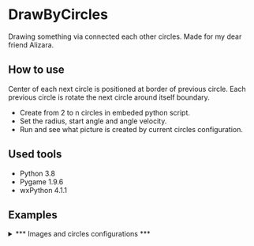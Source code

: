 # DrawByCircles
Drawing something via connected each other circles.
Made for my dear friend Alizara.

## How to use
Center of each next circle is positioned at border of previous circle. 
Each previous circle is rotate the next circle around itself boundary.

* Create from 2 to n circles in embeded python script. 
* Set the radius, start angle and angle velocity. 
* Run and see what picture is created by current circles configuration. 

## Used tools
* Python 3.8
* Pygame 1.9.6
* wxPython 4.1.1

## Examples
<details>
  <summary> *** Images and circles configurations *** </summary>
  
  | Code | Example |
  | -----| ------- |                       
  |<pre lange="Python">Circle(idc, a, R(s * z), v = 5),<br>Circle(idc, a, R(s * z), v = -10), <br>Circle(idc, a, R(s * z), v = 0), <br>Circle(idc, a, R(s * z * 2), v = 90), <br>Circle(idc, a, R(s * z), v = -30), <br>Circle(idc, a, R(s * z), v = 0), <br>Circle(idc, a, R(s * z), v = -0.05), <br>Circle(idc, a, R(s * z), v = 0.05), <br>Circle(idc, a, R(s * z * 2), v = 0), <br>Circle(idc, a, R(s * z), v = 20), <br>Circle(idc, a, R(s * z), v = -10), <br>Circle(idc, a, R(s * z), v = 0.05), <br>Circle(idc, a, R(s * 10), v = -0.05), <br>Circle(idc, a, R(s * 10), v = 0), <br>Circle(idc, a, R(s * 10), v = 0.15), <br>Circle(idc, a, R(s * 10), v = 0),</pre>| ![Example 1](https://s8.hostingkartinok.com/uploads/images/2021/01/7114c98e2f7d584e2e1350988735798c.jpg) |
  |<pre lange="Python">Circle(idc, a, R(s * z), v = 5), <br>Circle(idc, a, R(s * z), v = -5), <br>Circle(idc, a, R(s * z), v = 0), <br>Circle(idc, a, R(s * z), v = -115), <br>Circle(idc, a, R(s * z), v = 0), <br>Circle(idc, a, R(s * z), v = 50), <br>Circle(idc, a, R(s * z), v = 0), <br>Circle(idc, a, R(s * z), v = 90), <br>Circle(idc, a, R(s * z), v = -120), <br>Circle(idc, a, R(s * z), v = 0), <br>Circle(idc, a, R(s * z), v = -0.05), <br>Circle(idc, a, R(s * z), v = 0.05), <br>Circle(idc, a, R(s * z), v = 0), <br>Circle(idc, a, R(s * z), v = 60), <br>Circle(idc, a, R(s * z), v = -15), <br>Circle(idc, a, R(s * z), v = 0.05), <br>Circle(idc, a, R(s * 10), v = -0.05), <br>Circle(idc, a, R(s * 10), v = 0), <br>Circle(idc, a, R(s * 10), v = 0.15), <br>Circle(idc, a, R(s * 10), v = 0),</pre> | ![Some warrior 1](https://s8.hostingkartinok.com/uploads/images/2021/01/d25092b1ec0f8e6b47c1e4f181d7ee8e.jpg) |
  |<pre>Circle(idc, a, R(s * z), v = 5), <br>Circle(idc, a, R(s * z), v = -5), <br>Circle(idc, a, R(s * z), v = 0), <br>Circle(idc, a, R(s * z), v = -115), <br>Circle(idc, a, R(s * z), v = 0), <br>Circle(idc, a, R(s * z), v = 50), <br>Circle(idc, a, R(s * z), v = 0), <br>Circle(idc, a, R(s * z), v = 90), <br>Circle(idc, a, R(s * z), v = -35), <br>Circle(idc, a, R(s * z), v = 0), <br>Circle(idc, a, R(s * z), v = -0.05), <br>Circle(idc, a, R(s * z), v = 0.05), <br>Circle(idc, a, R(s * z), v = 0), <br>Circle(idc, a, R(s * z), v = 60), <br>Circle(idc, a, R(s * z), v = -15), <br>Circle(idc, a, R(s * z), v = 0.05), <br>Circle(idc, a, R(s * 10), v = -0.05), <br>Circle(idc, a, R(s * 10), v = 0), <br>Circle(idc, a, R(s * 10), v = 0.15), <br>Circle(idc, a, R(s * 10), v = 0),</pre>| ![Some warrior 2](https://s8.hostingkartinok.com/uploads/images/2021/01/6f65dea29fe6306a3afb08c8532e06ef.jpg) |
  |<pre>Circle(idc, a, R(s * z), v = 90.05), <br>Circle(idc, a, R(s * z), v = -55.05), <br>Circle(idc, a, R(s * z), v = 180), <br>Circle(idc, a, R(s * z), v = 0.05), <br>Circle(idc, a, R(s * z), v = -0.05), <br>Circle(idc, a, R(s * z * 1), v = -60.05), <br>Circle(idc, a, R(s * z * 2), v = 60.05), <br>Circle(idc, a, R(s * 1), v = 0),</pre>| ![Straight circles](https://s8.hostingkartinok.com/uploads/images/2021/01/87a896e92161e3c5d528ab3abc56dd26.jpg)|
  |<pre>Circle(idc, a, R(s * z), v = 1), <br>Circle(idc, a, R(s * z), v = 1.1), <br>Circle(idc, a, R(s * z/5), v = -45.1), <br>Circle(idc, a, R(s * z * 5), v = 45.05), <br>Circle(idc, a, R(s * 1), v = 0),</pre>|![Some circle](https://s8.hostingkartinok.com/uploads/images/2021/01/91aa8f75b8516f23bcd1571ec1df8149.jpg)|
  |<pre>Circle(idc, a, R(s * z), v = 60), <br>Circle(idc, a, R(s * z * 2), v = 0.055), <br>Circle(idc, a, R(s * z * 2), v = -0.05), <br>Circle(idc, a, R(s * z), v = 0.1), <br>Circle(idc, a, R(s * z * 2), v = 0.2), <br>Circle(idc, a, R(s * z), v = -0.3), <br>Circle(idc, a, R(s * z), v = 0.1), <br>Circle(idc, a, R(s * z/2), v = -0.2), <br>Circle(idc, a, R(s * z), v = 0.2), <br>Circle(idc, a, R(s * z * 3), v = -0.4), <br>Circle(idc, a, R(s * 1), v = 0),</pre>|![Some circle 2](https://s8.hostingkartinok.com/uploads/images/2021/01/1afc8950dadbe9022132df2c78b471c4.jpg)|
  |<pre>Circle(idc, a, R(s * z), v = 30), <br>Circle(idc, a, R(s * 10), v = 0.1), <br>Circle(idc, a, R(s * 10), v = 0.2), <br>Circle(idc, a, R(s * 10), v = 0.3), <br>Circle(idc, a, R(s * 10), v = -0.1), <br>Circle(idc, a, R(s * 10), v = -0.2), <br>Circle(idc, a, R(s * 10), v = -0.3), <br>Circle(idc, a, R(s * z), v = 0), <br>Circle(idc, a, R(s * z * 2), v = 90), <br>Circle(idc, a, R(s * z/5), v = 0), <br>Circle(idc, a, R(s * z), v = 0.1), <br>Circle(idc, a, R(s * z/5), v = 0), <br>Circle(idc, a, R(s * z/5), v = -0.1), <br>Circle(idc, a, R(s * z/5), v = 0), <br>Circle(idc, a, R(s * z), v = -90), <br>Circle(idc, a, R(s * z/5), v = 0), <br>Circle(idc, a, R(s * z), v = -60), <br>Circle(idc, a, R(s * z/5), v = 0), <br>Circle(idc, a, R(s * z/3), v = 0.1), <br>Circle(idc, a, R(s * z/3), v = -0.3), <br>Circle(idc, a, R(s * z/3), v = 0.1), <br>Circle(idc, a, R(s * 1), v = 0), <br>Circle(idc, a, R(s * 1), v = 0), <br>Circle(idc, a, R(s * 1), v = -5), <br>Circle(idc, a, R(s * 1), v = 125), <br>Circle(idc, a, R(s * z), v = 0.1), <br>Circle(idc, a, R(s * z), v = 0),</pre>|![Some face](https://s8.hostingkartinok.com/uploads/images/2021/01/b08e63e4fd8e5fe55b122b1306eef0be.jpg)|
  |<pre>Circle(idc, a, R(350), v = 45), <br>Circle(idc, a, R(50), v = 0.1), <br>Circle(idc, a, R(50), v = -0.5), <br>Circle(idc, a, R(100), v = 0.3), <br>Circle(idc, a, R(50), v = -0.8), <br>Circle(idc, a, R(150), v = 0.1), <br>Circle(idc, a, R(150), v = 0.5), <br>Circle(idc, a, R(150), v = 0.1),</pre>|![Some circle](https://s8.hostingkartinok.com/uploads/images/2021/01/ff3edb3e11c30e6337311c830018c7d2.jpg)|
  |<pre>Circle(idc, a, R(350), v = 45), <br>Circle(idc, a, R(50), v = 0), <br>Circle(idc, a, R(50), v = -0), <br>Circle(idc, a, R(100), v = 0.03), <br>Circle(idc, a, R(50), v = -0), <br>Circle(idc, a, R(30), v = 0.1), <br>Circle(idc, a, R(10), v = 0), <br>Circle(idc, a, R(50), v = 0.), <br>Circle(idc, a, R(50), v = 0.1),</pre>|![Some abstract](https://s8.hostingkartinok.com/uploads/images/2021/01/eb875c61b4b682db05a41edbc5e4d2a7.jpg)|
  |<pre>Circle(idc, a, R(330), v = 35), <br>Circle(idc, a, R(50), v = 0), <br>Circle(idc, a, R(50), v = -0.15), <br>Circle(idc, a, R(100), v = 0.0), <br>Circle(idc, a, R(50), v = -0), <br>Circle(idc, a, R(30), v = 0.1), <br>Circle(idc, a, R(10), v = 0), <br>Circle(idc, a, R(200), v = -0.25), <br>Circle(idc, a, R(50), v = 0),</pre>|![Some other abstract](https://s8.hostingkartinok.com/uploads/images/2021/01/9e0f364927dc09e49966019eb98b2f99.jpg)|
  |<pre>Circle(idc, a, R(10), v = 0.0), <br>Circle(idc, a, R(10), v = 60), <br>Circle(idc, a, R(20), v = 0.0), <br>Circle(idc, a, R(20), v = 0), <br>Circle(idc, a, R(10), v = 0), <br>Circle(idc, a, R(50), v = 0.1), <br>Circle(idc, a, R(30), v = 0), <br>Circle(idc, a, R(10), v = 0), <br>Circle(idc, a, R(30), v = 0), <br>Circle(idc, a, R(100), v = 0), <br>Circle(idc, a, R(10), v = 0.1), <br>Circle(idc, a, R(10), v = 0), <br>Circle(idc, a, R(10), v = 0), <br>Circle(idc, a, R(100), v = -0.3), <br>Circle(idc, a, R(50), v = 0), <br>Circle(idc, a, R(10), v = 0), <br>Circle(idc, a, R(250), v = 0), <br>Circle(idc, a, R(10), v = 0),</pre> <br> <br>|![Some star](https://s8.hostingkartinok.com/uploads/images/2021/01/45cec510b76fcc59c47d922d7021e792.jpg)|
  |<pre>Circle(idc, a, R(10), v = 0.0), <br>Circle(idc, a, R(10), v = 60), <br>Circle(idc, a, R(20), v = 0.0), <br>Circle(idc, a, R(20), v = 0), <br>Circle(idc, a, R(10), v = 0), <br>Circle(idc, a, R(150), v = 0.1), <br>Circle(idc, a, R(30), v = 0), <br>Circle(idc, a, R(10), v = 0), <br>Circle(idc, a, R(30), v = 0), <br>Circle(idc, a, R(100), v = 0), <br>Circle(idc, a, R(10), v = 0.1), <br>Circle(idc, a, R(10), v = 0), <br>Circle(idc, a, R(10), v = 0), <br>Circle(idc, a, R(100), v = -0.3), <br>Circle(idc, a, R(50), v = 0), <br>Circle(idc, a, R(10), v = 0), <br>Circle(idc, a, R(250), v = 0), <br>Circle(idc, a, R(10), v = 0),</pre>|![Straights and circles](https://s8.hostingkartinok.com/uploads/images/2021/01/a814be7d7e2e29430e5e4c39f9544734.jpg)|
  |<pre>Circle(idc, a, R(s * 10), v = 0.0), <br>Circle(idc, a, R(s * 5), v = 30), <br>Circle(idc, a, R(s * 20), v = 0.0), <br>Circle(idc, a, R(s * 20), v = 0), <br>Circle(idc, a, R(s * 10), v = 0), <br>Circle(idc, a, R(s * 150), v = 0.1), <br>Circle(idc, a, R(s * 30), v = 0), <br>Circle(idc, a, R(s * 5), v = 0), <br>Circle(idc, a, R(s * 30), v = 0), <br>Circle(idc, a, R(s * 5), v = 0), <br>Circle(idc, a, R(s * 5), v = 0), <br>Circle(idc, a, R(s * 5), v = 0), <br>Circle(idc, a, R(s * 5), v = 0.5), <br>Circle(idc, a, R(s * 5), v = 0), <br>Circle(idc, a, R(s * 5), v = 0), <br>Circle(idc, a, R(s * 55), v = -0.6), <br>Circle(idc, a, R(s * 5), v = 0), <br>Circle(idc, a, R(s * 5), v = 0.1), <br>Circle(idc, a, R(s * 5), v = 0), <br>Circle(idc, a, R(s * 5), v = 0), <br>Circle(idc, a, R(s * 100), v = 0.2), <br>Circle(idc, a, R(s * 5), v = 0), <br>Circle(idc, a, R(s * 5), v = 0), <br>Circle(idc, a, R(s * 100), v = -0.8), <br>Circle(idc, a, R(s * 5), v = 0.3), <br>Circle(idc, a, R(s * 5), v = 0), <br>Circle(idc, a, R(s * 250), v = 0), <br>Circle(idc, a, R(s * 10), v = 0),</pre>|![I tired to think up titles](https://s8.hostingkartinok.com/uploads/images/2021/01/431d721b25534e7b3bfdd7c9e1bd7727.jpg)|
  |<pre>Circle(idc, a, R(s * 10), v = 0.0), <br>Circle(idc, a, R(s * 10), v = 30), <br>Circle(idc, a, R(s * 20), v = 0.0), <br>Circle(idc, a, R(s * 20), v = 0), <br>Circle(idc, a, R(s * 10), v = 0), <br>Circle(idc, a, R(s * 150), v = 0.1), <br>Circle(idc, a, R(s * 30), v = 0), <br>Circle(idc, a, R(s * 10), v = 0), <br>Circle(idc, a, R(s * 30), v = 0), <br>Circle(idc, a, R(s * 10), v = 0), <br>Circle(idc, a, R(s * 10), v = 0.1), <br>Circle(idc, a, R(s * 10), v = 0), <br>Circle(idc, a, R(s * 10), v = 0), <br>Circle(idc, a, R(s * 100), v = 0.2), <br>Circle(idc, a, R(s * 10), v = 0), <br>Circle(idc, a, R(s * 10), v = 0), <br>Circle(idc, a, R(s * 100), v = -0.8), <br>Circle(idc, a, R(s * 5), v = 0.3), <br>Circle(idc, a, R(s * 10), v = 0), <br>Circle(idc, a, R(s * 250), v = 0), <br>Circle(idc, a, R(s * 10), v = 0),</pre>|![](https://s8.hostingkartinok.com/uploads/images/2021/01/4811dfcc20eeaf8bec62a9b3cac88c40.jpg)|
  |<pre>Circle(idc, a, R(s * 10), v = 0.0), <br>Circle(idc, a, R(s * 10), v = 30), <br>Circle(idc, a, R(s * 20), v = 0.0), <br>Circle(idc, a, R(s * 20), v = 0), <br>Circle(idc, a, R(s * 10), v = 0), <br>Circle(idc, a, R(s * 150), v = 0.1), <br>Circle(idc, a, R(s * 30), v = 0), <br>Circle(idc, a, R(s * 10), v = 0), <br>Circle(idc, a, R(s * 30), v = 0), <br>Circle(idc, a, R(s * 10), v = 0), <br>Circle(idc, a, R(s * 100), v = 0.1), <br>Circle(idc, a, R(s * 10), v = 0), <br>Circle(idc, a, R(s * 10), v = 0), <br>Circle(idc, a, R(s * 100), v = -0.8), <br>Circle(idc, a, R(s * 5), v = 0.3), <br>Circle(idc, a, R(s * 10), v = 0), <br>Circle(idc, a, R(s * 250), v = 0), <br>Circle(idc, a, R(s * 10), v = 0),</pre>|![](https://s8.hostingkartinok.com/uploads/images/2021/01/8fed507c223ef25a1635fd81f9c475c5.jpg)|
  |<pre>Circle(idc, a, R(s * 10), v = 0.0), <br>Circle(idc, a, R(s * 5), v = 30), <br>Circle(idc, a, R(s * 20), v = 0.0), <br>Circle(idc, a, R(s * 20), v = 0), <br>Circle(idc, a, R(s * 10), v = 0), <br>Circle(idc, a, R(s * 10), v = 0.1), <br>Circle(idc, a, R(s * 30), v = 0), <br>Circle(idc, a, R(s * 5), v = 0), <br>Circle(idc, a, R(s * 30), v = 0), <br>Circle(idc, a, R(s * 5), v = 0), <br>Circle(idc, a, R(s * 5), v = 0), <br>Circle(idc, a, R(s * 5), v = 0), <br>Circle(idc, a, R(s * 5), v = 0.5), <br>Circle(idc, a, R(s * 5), v = 0), <br>Circle(idc, a, R(s * 5), v = 0), <br>Circle(idc, a, R(s * 55), v = -0.6), <br>Circle(idc, a, R(s * 5), v = 0), <br>Circle(idc, a, R(s * 5), v = 0.1), <br>Circle(idc, a, R(s * 5), v = 0), <br>Circle(idc, a, R(s * 5), v = 0), <br>Circle(idc, a, R(s * 10), v = 0.6), <br>Circle(idc, a, R(s * 5), v = 0), <br>Circle(idc, a, R(s * 5), v = 0), <br>Circle(idc, a, R(s * 10), v = 0.2), <br>Circle(idc, a, R(s * 5), v = 0), <br>Circle(idc, a, R(s * 5), v = 0), <br>Circle(idc, a, R(s * 10), v = -1.1), <br>Circle(idc, a, R(s * 5), v = 0.1), <br>Circle(idc, a, R(s * 5), v = 0), <br>Circle(idc, a, R(s * 250), v = 0), <br>Circle(idc, a, R(s * 10), v = 0),</pre>|![](https://s8.hostingkartinok.com/uploads/images/2021/01/0666510ae81e56b550c747235ebc0af1.jpg)|
  |<pre>Circle(idc, a, R(30), v = 60), <br>Circle(idc, a, R(5), v = -360), <br>Circle(idc, a, R(10), v = 1.0), <br>Circle(idc, a, R(5), v = 0.4), <br>Circle(idc, a, R(20), v = -2.5), <br>Circle(idc, a, R(20), v = 0), <br>Circle(idc, a, R(10), v = 0), <br>Circle(idc, a, R(10), v = 0.1), <br>Circle(idc, a, R(30), v = 0), <br>Circle(idc, a, R(5), v = 0), <br>Circle(idc, a, R(30), v = 0), <br>Circle(idc, a, R(5), v = 0), <br>Circle(idc, a, R(5), v = 0), <br>Circle(idc, a, R(5), v = 0), <br>Circle(idc, a, R(5), v = 0.5), <br>Circle(idc, a, R(5), v = 0), <br>Circle(idc, a, R(5), v = 0), <br>Circle(idc, a, R(55), v = -0.1), <br>Circle(idc, a, R(5), v = 0), <br>Circle(idc, a, R(5), v = 0.1), <br>Circle(idc, a, R(5), v = 0), <br>Circle(idc, a, R(5), v = 0), <br>Circle(idc, a, R(10), v = 0.1), <br>Circle(idc, a, R(5), v = 0), <br>Circle(idc, a, R(5), v = 0), <br>Circle(idc, a, R(10), v = 0.1), <br>Circle(idc, a, R(5), v = 0), <br>Circle(idc, a, R(5), v = 0), <br>Circle(idc, a, R(s * 10), -0.1), <br>Circle(idc, a, R(5), v = 0.1), <br>Circle(idc, a, R(5), v = 0), <br>Circle(idc, a, R(250), v = 0), <br>Circle(idc, a, R(10), v = 0),</pre>|![](https://s8.hostingkartinok.com/uploads/images/2021/01/09454976966cc42b42f098b0bc8f5b1a.jpg)|
  |<pre>Circle(idc, a, R(s * 10), v = 0.05), <br>Circle(idc, a, R(s * 10), v = 0), <br>Circle(idc, a, R(s * 10), v = 0), <br>Circle(idc, a, R(s * 10), v = 0), <br>Circle(idc, a, R(s * 10), v = 0), <br>Circle(idc, a, R(s * 10), v = 0), <br>Circle(idc, a, R(s * 10), v = 0), <br>Circle(idc, a, R(s * 10), v = 0), <br>Circle(idc, a, R(s * 10), v = 0), <br>Circle(idc, a, R(s * 10), v = 0), <br>Circle(idc, a, R(s * 10), v = 0), <br>Circle(idc, a, R(s * 100), v = 30), <br>Circle(idc, a, R(s * 10), v = 0), <br>Circle(idc, a, R(s * 10), v = 0), <br>Circle(idc, a, R(s * 10), v = 0), <br>Circle(idc, a, R(s * 10), v = 0), <br>Circle(idc, a, R(s * 10), v = 0), <br>Circle(idc, a, R(s * 20), v = 90), <br>Circle(idc, a, R(s * 10), v = 0), <br>Circle(idc, a, R(s * 10), v = 0), <br>Circle(idc, a, R(s * 10), v = 0), <br>Circle(idc, a, R(s * 10), v = 0), <br>Circle(idc, a, R(s * 10), v = 0), <br>Circle(idc, a, R(s * 10), v = 0), <br>Circle(idc, a, R(s * 10), v = 0), <br>Circle(idc, a, R(s * 10), v = -120), <br>Circle(idc, a, R(s * 10), v = 0), <br>Circle(idc, a, R(s * 10), v = 0), <br>Circle(idc, a, R(s * 20), v = 0), <br>Circle(idc, a, R(s * 10), v = 0), <br>Circle(idc, a, R(s * 100), v = 0), <br>Circle(idc, a, R(s * 10), v = 0), <br>Circle(idc, a, R(s * 400), v = -90), <br>Circle(idc, a, R(s * 10), v = 0),</pre>|![](https://s8.hostingkartinok.com/uploads/images/2021/01/582fa31078871dc706d0dc66631e78ca.jpg)|
  |<pre>Circle(idc, a, R(s * 10), v = 0.1), <br>Circle(idc, a, R(s * 10), v = 0), <br>Circle(idc, a, R(s * 10), v = 0), <br>Circle(idc, a, R(s * 10), v = 0), <br>Circle(idc, a, R(s * 10), v = 0), <br>Circle(idc, a, R(s * 10), v = 0), <br>Circle(idc, a, R(s * 10), v = 0), <br>Circle(idc, a, R(s * 10), v = 0), <br>Circle(idc, a, R(s * 10), v = 0), <br>Circle(idc, a, R(s * 10), v = 0), <br>Circle(idc, a, R(s * 10), v = 0), <br>Circle(idc, a, R(s * 100), v = 30), <br>Circle(idc, a, R(s * 10), v = 0), <br>Circle(idc, a, R(s * 10), v = 0), <br>Circle(idc, a, R(s * 10), v = 0), <br>Circle(idc, a, R(s * 10), v = 0), <br>Circle(idc, a, R(s * 10), v = 0), <br>Circle(idc, a, R(s * 20), v = 90), <br>Circle(idc, a, R(s * 10), v = 0), <br>Circle(idc, a, R(s * 10), v = 0), <br>Circle(idc, a, R(s * 10), v = 0), <br>Circle(idc, a, R(s * 10), v = 0), <br>Circle(idc, a, R(s * 10), v = 0), <br>Circle(idc, a, R(s * 10), v = 0), <br>Circle(idc, a, R(s * 10), v = 0), <br>Circle(idc, a, R(s * 10), v = -120), <br>Circle(idc, a, R(s * 10), v = 0), <br>Circle(idc, a, R(s * 10), v = 0), <br>Circle(idc, a, R(s * 20), v = 0), <br>Circle(idc, a, R(s * 10), v = 0), <br>Circle(idc, a, R(s * 100), v = 0), <br>Circle(idc, a, R(s * 10), v = 0), <br>Circle(idc, a, R(s * 400), v = -90), <br>Circle(idc, a, R(s * 10), v = 0),</pre>|![](https://s8.hostingkartinok.com/uploads/images/2021/01/bd3bac610679801ebd4800362e258f37.jpg)|
  |<pre>Circle(idc, a, R(s * 10), v = -66),<br>Circle(idc, a, R(s * 1), v = 3),<br>Circle(idc, a, R(s * 100), v = 1),<br>Circle(idc, a, R(s * 10), v = -8),<br>Circle(idc, a, R(s * 20), v = 0.07),<br>Circle(idc, a, R(s * 10), v = -0.07),<br>Circle(idc, a, R(s * 10), v = -8),<br>Circle(idc, a, R(s * 20), v = -0.07),<br>Circle(idc, a, R(s * 10), v = 0.07),<br>Circle(idc, a, R(s * 300), v = 4),<br>Circle(idc, a, R(s * 10), v = 0),</pre>|![](https://s8.hostingkartinok.com/uploads/images/2021/02/bd75182798a7f9d4b15a6e709dd3cb4e.jpg)|
</details>


